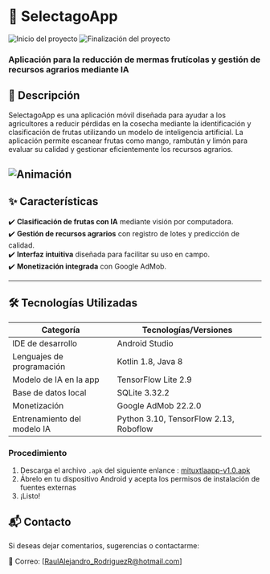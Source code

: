 # 📱 SelectagoApp
![Inicio del proyecto](https://img.shields.io/badge/Inicio-Julio%202025-blue)
![Finalización del proyecto](https://img.shields.io/badge/Finalizado-Septiembre%202025-green)

### Aplicación para la reducción de mermas frutícolas y gestión de recursos agrarios mediante IA

## 📖 Descripción  
SelectagoApp es una aplicación móvil diseñada para ayudar a los agricultores a reducir pérdidas en la cosecha mediante la identificación y clasificación de frutas utilizando un modelo de inteligencia artificial. 
La aplicación permite escanear frutas como mango, rambután y limón para evaluar su calidad y gestionar eficientemente los recursos agrarios.  

![Animación](assets/selectago_app_prevw.gif)
---

## ✨ Características  
✔️ **Clasificación de frutas con IA** mediante visión por computadora.  
✔️ **Gestión de recursos agrarios** con registro de lotes y predicción de calidad.  
✔️ **Interfaz intuitiva** diseñada para facilitar su uso en campo.  
✔️ **Monetización integrada** con Google AdMob.  

---

## 🛠️ Tecnologías Utilizadas  
| Categoría                        | Tecnologías/Versiones                                          |
|----------------------------------|----------------------------------------------------------------|
| IDE de desarrollo                | Android Studio                                                 |
| Lenguajes de programación        | Kotlin 1.8, Java 8                                             |
| Modelo de IA en la app           | TensorFlow Lite 2.9                                            |
| Base de datos local              | SQLite 3.32.2                                                  |
| Monetización                     | Google AdMob 22.2.0                                            |
| Entrenamiento del modelo IA      | Python 3.10, TensorFlow 2.13, Roboflow   

### Procedimiento
1. Descarga el archivo `.apk` del siguiente enlance :
[mituxtlaapp-v1.0.apk](https://github.com/EonOohx/selectago-app/releases/download/v1.0.0/selectago-release.apk)
2. Ábrelo en tu dispositivo Android y acepta los permisos de instalación de fuentes externas
3. ¡Listo!


## 📬 Contacto

Si deseas dejar comentarios, sugerencias o contactarme:

📧 Correo: [RaulAlejandro_RodriguezR@hotmail.com]
